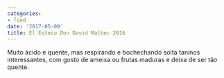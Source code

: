 ```yaml
---
categories:
- food
date: '2017-05-09'
title: El Esteco Don David Malbec 2016
---
```


Muito ácido e quente, mas respirando e bochechando solta taninos interessantes, com gosto de ameixa ou frutas maduras e deixa de ser tão quente.
